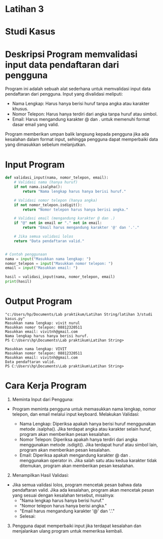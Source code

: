 # Latihan 3
# Studi Kasus 
# Deskripsi Program memvalidasi input data pendaftaran dari pengguna
Program ini adalah sebuah alat sederhana untuk memvalidasi input data pendaftaran dari pengguna. Input yang divalidasi meliputi:
- Nama Lengkap: Harus hanya berisi huruf tanpa angka atau karakter khusus.
- Nomor Telepon: Harus hanya terdiri dari angka tanpa huruf atau simbol.
- Email: Harus mengandung karakter @ dan . untuk memenuhi format dasar email yang valid.

Program memberikan umpan balik langsung kepada pengguna jika ada kesalahan dalam format input, sehingga pengguna dapat memperbaiki 
data yang dimasukkan sebelum melanjutkan.

# Input Program 
```python
def validasi_input(nama, nomor_telepon, email):
    # Validasi nama (hanya huruf)
    if not nama.isalpha():
        return "Nama lengkap harus hanya berisi huruf."

    # Validasi nomor telepon (hanya angka)
    if not nomor_telepon.isdigit():
        return "Nomor telepon harus hanya berisi angka."

    # Validasi email (mengandung karakter @ dan .)
    if "@" not in email or "." not in email:
        return "Email harus mengandung karakter '@' dan '.'."

    # Jika semua validasi lolos
    return "Data pendaftaran valid."


# Contoh penggunaan
nama = input("Masukkan nama lengkap: ")
nomor_telepon = input("Masukkan nomor telepon: ")
email = input("Masukkan email: ")

hasil = validasi_input(nama, nomor_telepon, email)
print(hasil)
```
# Output Program 
````
"c:/Users/hp/Documents/Lab praktikum/Latihan String/latihan 3/studi kasus.py"
Masukkan nama lengkap: vivit nurul
Masukkan nomor telepon: 08812320511
Masukkan email: vivitnh@gmail.com
Nama lengkap harus hanya berisi huruf.
PS C:\Users\hp\Documents\Lab praktikum\Latihan String>

Masukkan nama lengkap: VIVIT            
Masukkan nomor telepon: 08812320511      
Masukkan email: vivitnh@gmail.com  
Data pendaftaran valid.
PS C:\Users\hp\Documents\Lab praktikum\Latihan String>
````
# Cara Kerja Program 
1. Meminta Input dari Pengguna:
- Program meminta pengguna untuk memasukkan nama lengkap, nomor telepon, dan email melalui input keyboard.
Melakukan Validasi:

    - Nama Lengkap: Diperiksa apakah hanya berisi huruf menggunakan metode .isalpha(). Jika terdapat angka atau karakter selain
      huruf, program akan memberikan pesan kesalahan.
    - Nomor Telepon: Diperiksa apakah hanya terdiri dari angka menggunakan metode .isdigit(). Jika terdapat huruf atau simbol lain,
      program akan memberikan pesan kesalahan.
    - Email: Diperiksa apakah mengandung karakter @ dan . menggunakan operator in. Jika salah satu atau kedua karakter tidak ditemukan,
      program akan memberikan pesan kesalahan.
2. Menampilkan Hasil Validasi:
- Jika semua validasi lolos, program mencetak pesan bahwa data pendaftaran valid.
Jika ada kesalahan, program akan mencetak pesan yang sesuai dengan kesalahan tersebut, misalnya:
    - "Nama lengkap harus hanya berisi huruf."
    - "Nomor telepon harus hanya berisi angka."
    - "Email harus mengandung karakter '@' dan '.'."
    - Selesai:
3. Pengguna dapat memperbaiki input jika terdapat kesalahan dan menjalankan ulang program untuk memeriksa kembali.

